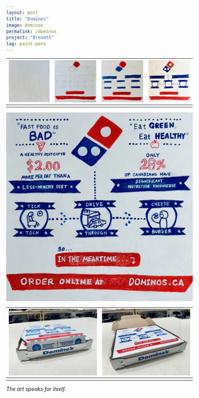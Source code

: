 ```yaml
---
layout: post
title: "Dominos"
image: dominos
permalink: /dominos
project: "Breadth"
tag: paint-pens
---
```


| ![White canvas](assets/images/dominos/1.jpg) | ![Initial sketch](assets/images/dominos/2.jpg) | ![Adding colours](assets/images/dominos/3.jpg) | ![Finalizing colours](assets/images/dominos/4.jpg) |
| :------------------------------------------: | :--------------------------------------------: | :--------------------------------------------: | -------------------------------------------------- |
|                                              |                                                |                                                |

![Final artwork](assets/images/works/dominos.png)

| ![Closed box view](assets/images/dominos/closed.jpg) | ![Open box view](assets/images/dominos/open.jpg) |
| :--------------------------------------------------: | :----------------------------------------------: |
|                                                      |                                                  |

_The art speaks for itself._

